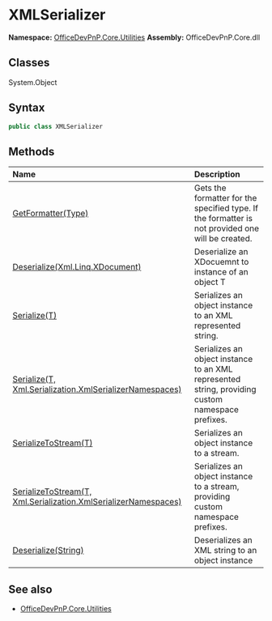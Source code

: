 # XMLSerializer

**Namespace:** [OfficeDevPnP.Core.Utilities](OfficeDevPnP.Core.Utilities.md)
**Assembly:** OfficeDevPnP.Core.dll
## Classes
System.Object
## Syntax
```C#
public class XMLSerializer
```
## Methods
|**Name**|**Description**|
|:-----|:-----|
| [GetFormatter(Type)](XMLSerializerGetFormatterType.md) | Gets the formatter for the specified type. If the formatter is not provided one will be created.
| [Deserialize(Xml.Linq.XDocument)](XMLSerializerDeserializeXml.Linq.XDocument.md) | Deserialize an XDocuemnt to instance of an object T
| [Serialize(T)](XMLSerializerSerializeT.md) | Serializes an object instance to an XML represented string.
| [Serialize(T, Xml.Serialization.XmlSerializerNamespaces)](XMLSerializerSerializeTXml.Serialization.XmlSerializerNamespaces.md) | Serializes an object instance to an XML represented string, providing custom namespace prefixes.
| [SerializeToStream(T)](XMLSerializerSerializeToStreamT.md) | Serializes an object instance to a stream.
| [SerializeToStream(T, Xml.Serialization.XmlSerializerNamespaces)](XMLSerializerSerializeToStreamTXml.Serialization.XmlSerializerNamespaces.md) | Serializes an object instance to a stream, providing custom namespace prefixes.
| [Deserialize(String)](XMLSerializerDeserializeString.md) | Deserializes an XML string to an object instance
## See also
- [OfficeDevPnP.Core.Utilities](OfficeDevPnP.Core.Utilities.md)
